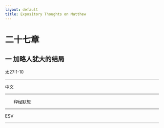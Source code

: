 ```yaml
---
layout: default
title: Expository Thoughts on Matthew
---
```


# 二十七章 

## 一 加略人犹大的结局

太27:1-10

***

中文<br>

***

&emsp;&emsp;释经默想

***

ESV

***
